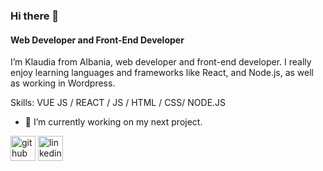 ### Hi there 👋
#### Web Developer and Front-End Developer
I’m Klaudia from Albania, web developer and front-end developer. I really enjoy learning languages and frameworks like React, and Node.js, as well as working in Wordpress.

Skills: VUE JS / REACT / JS / HTML / CSS/ NODE.JS

- 🔭 I’m currently working on my next project. 


[<img src='https://cdn.jsdelivr.net/npm/simple-icons@3.0.1/icons/github.svg' alt='github' height='40'>](https://github.com/KlaudiaBelba)  [<img src='https://cdn.jsdelivr.net/npm/simple-icons@3.0.1/icons/linkedin.svg' alt='linkedin' height='40'>](https://www.linkedin.com/in/klaudia-belba/)  

